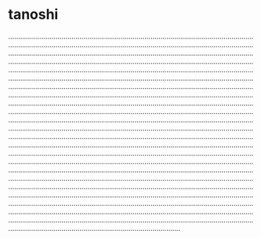 # tanoshi
...........................................................................................................................................................................................................................................................................................................................................................................................................................................................................................................................................................................................................................................................................................................................................................................................................................................................................................................................................................................................................................................................................................................................................................................................................................................................................................................................................................................................................................................................................................................................................................................................................................................................................................................................................................................................................................................................................................................................................................................................................................................................................................................................................................................................................................................................................................................................................................................................................................................................................................................................................................................................................................................................................................................................................................................................................................................................................................................................................................................................................................................................
